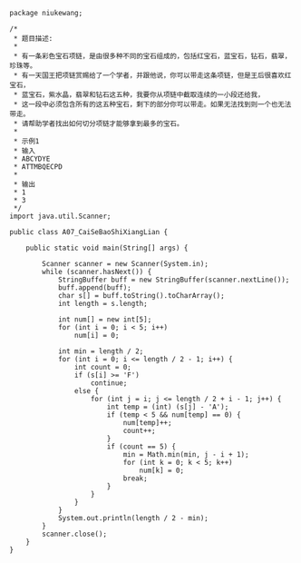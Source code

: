 	package niukewang;
	
	/*
	 * 题目描述:
	 * 
	 * 有一条彩色宝石项链，是由很多种不同的宝石组成的，包括红宝石，蓝宝石，钻石，翡翠，珍珠等。
	 * 有一天国王把项链赏赐给了一个学者，并跟他说，你可以带走这条项链，但是王后很喜欢红宝石，
	 * 蓝宝石，紫水晶，翡翠和钻石这五种，我要你从项链中截取连续的一小段还给我，
	 * 这一段中必须包含所有的这五种宝石，剩下的部分你可以带走。如果无法找到则一个也无法带走。
	 * 请帮助学者找出如何切分项链才能够拿到最多的宝石。
	 * 
	 * 示例1
	 * 输入
	 * ABCYDYE
	 * ATTMBQECPD
	 * 
	 * 输出
	 * 1
	 * 3
	 */
	import java.util.Scanner;
	
	public class A07_CaiSeBaoShiXiangLian {
	
		public static void main(String[] args) {
	
			Scanner scanner = new Scanner(System.in);
			while (scanner.hasNext()) {
				StringBuffer buff = new StringBuffer(scanner.nextLine());
				buff.append(buff);
				char s[] = buff.toString().toCharArray();
				int length = s.length;
	
				int num[] = new int[5];
				for (int i = 0; i < 5; i++)
					num[i] = 0;
	
				int min = length / 2;
				for (int i = 0; i <= length / 2 - 1; i++) {
					int count = 0;
					if (s[i] >= 'F')
						continue;
					else {
						for (int j = i; j <= length / 2 + i - 1; j++) {
							int temp = (int) (s[j] - 'A');
							if (temp < 5 && num[temp] == 0) {
								num[temp]++;
								count++;
							}
							if (count == 5) {
								min = Math.min(min, j - i + 1);
								for (int k = 0; k < 5; k++)
									num[k] = 0;
								break;
							}
						}
					}
				}
				System.out.println(length / 2 - min);
			}
			scanner.close();
		}
	}
